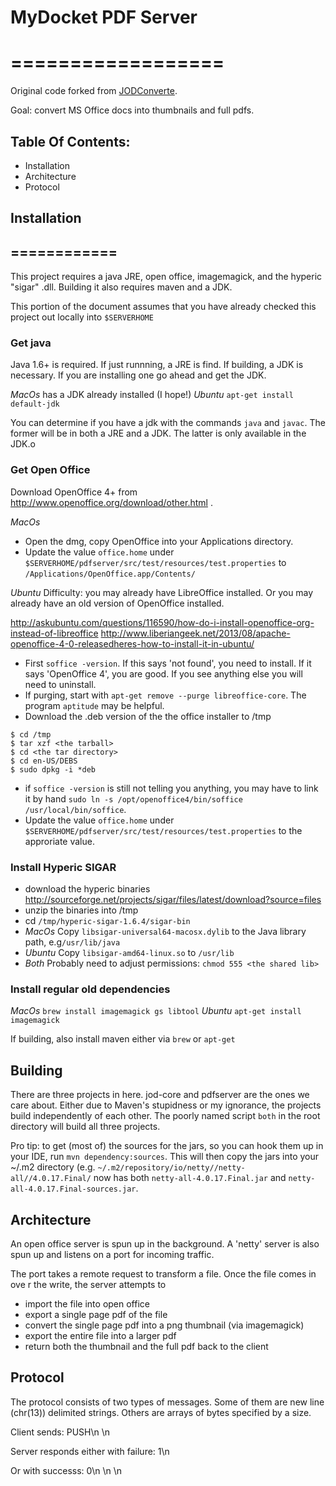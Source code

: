 # MyDocket PDF Server
# ==================

Original code forked from [JODConverte](https://github.com/mirkonasato/jodconverter).

Goal: convert MS Office docs into thumbnails and full pdfs.


## Table Of Contents:

* Installation
* Architecture
* Protocol


## Installation
## ============

This project requires a java JRE, open office, imagemagick, and the hyperic "sigar" .dll.  Building it also requires maven and a JDK.

This portion of the document assumes that you have already checked this project out locally into `$SERVERHOME`

### Get java

Java 1.6+ is required.  If just runnning, a JRE is find.  If building, a JDK is necessary.  If you are installing one go ahead and get the JDK.

*MacOs* has a JDK already installed (I hope!)
*Ubuntu* `apt-get install default-jdk`

You can determine if you have a jdk with the commands `java` and `javac`.  The former will be in both a JRE and a JDK.  The latter is only available in the JDK.o

### Get Open Office

Download OpenOffice 4+ from http://www.openoffice.org/download/other.html .

*MacOs* 
 - Open the dmg, copy OpenOffice into your Applications directory.  
 - Update the value `office.home` under `$SERVERHOME/pdfserver/src/test/resources/test.properties` to `/Applications/OpenOffice.app/Contents/`

*Ubuntu*
Difficulty: you may already have LibreOffice installed. Or you may already have an old version of OpenOffice installed.

http://askubuntu.com/questions/116590/how-do-i-install-openoffice-org-instead-of-libreoffice
http://www.liberiangeek.net/2013/08/apache-openoffice-4-0-releasedheres-how-to-install-it-in-ubuntu/
 - First `soffice -version`.  If this says 'not found', you need to install. If it says 'OpenOffice 4', you are good.  If you see anything else you will need to uninstall.
 - If purging, start with `apt-get remove --purge libreoffice-core`.  The program `aptitude` may be helpful.
 - Download the .deb version of the the office installer to /tmp
```
$ cd /tmp
$ tar xzf <the tarball>
$ cd <the tar directory>
$ cd en-US/DEBS
$ sudo dpkg -i *deb
```
 - if `soffice -version` is still not telling you anything, you may have to link it by hand `sudo ln -s /opt/openoffice4/bin/soffice /usr/local/bin/soffice`.
 - Update the value `office.home` under `$SERVERHOME/pdfserver/src/test/resources/test.properties` to the approriate value.

### Install Hyperic SIGAR
 - download the hyperic binaries http://sourceforge.net/projects/sigar/files/latest/download?source=files
 - unzip the binaries into /tmp
 - cd `/tmp/hyperic-sigar-1.6.4/sigar-bin`
 - *MacOs* Copy `libsigar-universal64-macosx.dylib` to the Java library path, e.g`/usr/lib/java`
 - *Ubuntu* Copy `libsigar-amd64-linux.so` to `/usr/lib`
 - *Both* Probably need to adjust permissions: `chmod 555 <the shared lib>`

### Install regular old dependencies
*MacOs* `brew install imagemagick gs libtool`
*Ubuntu* `apt-get install imagemagick`

If building, also install maven either via `brew` or `apt-get`

## Building

There are three projects in here.  jod-core and pdfserver are the ones we care about.  Either due to Maven's stupidness or my ignorance, the projects build independently of each other.  The poorly named script `both` in the root directory will build all three projects.

Pro tip: to get (most of)  the sources for the jars, so you can hook them up in your IDE, run `mvn dependency:sources`.  This will then copy the jars into your ~/.m2 directory (e.g. `~/.m2/repository/io/netty//netty-all//4.0.17.Final/` now has both `netty-all-4.0.17.Final.jar` and `netty-all-4.0.17.Final-sources.jar`.

## Architecture

An open office server is spun up in the background.  A 'netty' server is also spun up and listens on a port for incoming traffic.

The port takes a remote request to transform a file.  Once the file comes in ove r the write, the server attempts to
- import the file into open office
- export a single page pdf of the file
- convert the single page pdf into a png thumbnail (via imagemagick)
- export the entire file into a larger pdf
- return both the thumbnail and the full pdf back to the client


## Protocol

The protocol consists of two types of messages. Some of them are new line (chr(13)) delimited strings.  Others are arrays of bytes specified by a size.

Client sends:
PUSH\n
<file size in bytes as a string>\n
<file contents>

Server responds either with failure:
1\n
<rest of connection is error message>

Or with successs:
0\n
<thumbnail size in bytes are string>\n
<thumbnail data>
<full file size in bytes are string>\n
<full file data>


